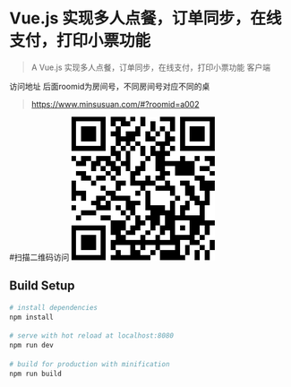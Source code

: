 # Vue.js 实现多人点餐，订单同步，在线支付，打印小票功能

> A Vue.js 实现多人点餐，订单同步，在线支付，打印小票功能 客户端

访问地址 后面roomid为房间号，不同房间号对应不同的桌


>https://www.minsusuan.com/#?roomid=a002

#扫描二维码访问
![](./imgs/er.png)

## Build Setup

``` bash
# install dependencies
npm install

# serve with hot reload at localhost:8080
npm run dev

# build for production with minification
npm run build
```

